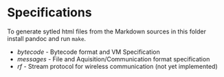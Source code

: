 Specifications
==============

To generate sytled html files from the Markdown sources
in this folder install pandoc and run `make`.

- *bytecode* - Bytecode format and VM Specification
- *messages* - File and Aquisition/Communication format specification
- *rf* - Stream protocol for wireless communication (not yet implemented)
